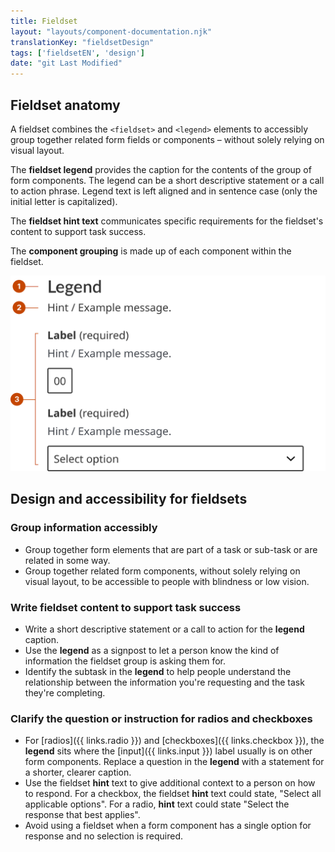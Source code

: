 ```yaml
---
title: Fieldset
layout: "layouts/component-documentation.njk"
translationKey: "fieldsetDesign"
tags: ['fieldsetEN', 'design']
date: "git Last Modified"
---
```


## Fieldset anatomy

A fieldset combines the `<fieldset>` and `<legend>` elements to accessibly group together related form fields or components – without solely relying on visual layout.

The **fieldset legend** provides the caption for the contents of the group of form components. The legend can be a short descriptive statement or a call to action phrase. Legend text is left aligned and in sentence case (only the initial letter is capitalized).

The **fieldset hint text** communicates specific requirements for the fieldset's content to support task success.

The **component grouping** is made up of each component within the fieldset.

<img class="b-sm b-gray p-400" src="/images/en/components/anatomy/gcds-fieldset-anatomy.svg" alt="Fieldset legend anatomy showing the labels Legend, Hint text and component grouping. Hint text shows Fieldset legend. Component grouping has Input label underneath explain to give a Hint/Example message. Below is a dark blue boxed with six zeros to indicate where the number label will be put and the format. There is a Input Label with Hint/ Example message with a dark blue box selecting box with Select Option and arrow pointing down showing selection option."/>

## Design and accessibility for fieldsets

### Group information accessibly

- Group together form elements that are part of a task or sub-task or are related in some way.
- Group together related form components, without solely relying on visual layout, to be accessible to people with blindness or low vision.

### Write fieldset content to support task success

- Write a short descriptive statement or a call to action for the **legend** caption.
- Use the **legend** as a signpost to let a person know the kind of information the fieldset group is asking them for.
- Identify the subtask in the **legend** to help people understand the relationship between the information you're requesting and the task they're completing.

### Clarify the question or instruction for radios and checkboxes

- For [radios]({{ links.radio }}) and [checkboxes]({{ links.checkbox }}), the **legend** sits where the [input]({{ links.input }}) label usually is on other form components. Replace a question in the **legend** with a statement for a shorter, clearer caption.
- Use the fieldset **hint** text to give additional context to a person on how to respond. For a checkbox, the fieldset **hint** text could state, "Select all applicable options". For a radio, **hint** text could state "Select the response that best applies".
- Avoid using a fieldset when a form component has a single option for response and no selection is required.
